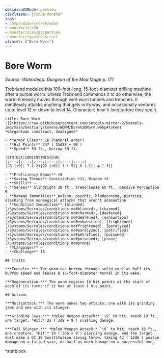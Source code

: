 ```yaml
---
obsidianUIMode: preview
cssclasses: json5e-monster
tags:
- compendium/src/5e/wdmm
- monster/cr/16
- monster/size/gargantuan
- monster/type/construct
aliases: ["Bore Worm"]
---
```

# Bore Worm
*Source: Waterdeep: Dungeon of the Mad Mage p. 171*  

Trobriand modeled this 100-foot-long, 15-foot-diameter drilling machine after a purple worm. Unless Trobriand commands it to do otherwise, the worm tirelessly moves through well-worn tunnels and trenches. It mindlessly attacks anything that gets in its way, and occasionally ventures up to level 12 or down to level 14. Characters hear it long before they see it.

```ad-statblock
title: Bore Worm
![](https://raw.githubusercontent.com/5etools-mirror-2/5etools-img/main/bestiary/tokens/WDMM/Bore%20Worm.webp#token)
*Gargantuan construct, Unaligned*

- **Armor Class** 18 (natural armor)
- **Hit Points** 247 (`15d20 + 90`)
- **Speed** 50 ft., burrow 30 ft.

|STR|DEX|CON|INT|WIS|CHA|
|:---:|:---:|:---:|:---:|:---:|:---:|
|28 (+9)| 7 (-2)|22 (+6)| 1 (-5)| 8 (-1)| 4 (-3)|

- **Proficiency Bonus** +5
- **Saving Throws** Constitution +11, Wisdom +4
- **Skills** ⏤
- **Senses** blindsight 30 ft., tremorsense 60 ft., passive Perception 9
- **Damage Immunities** poison; psychic; bludgeoning, piercing, slashing from nonmagical attacks that aren't adamantine
- **Condition Immunities** [blinded](/Systems/5e/rules/conditions.md#blinded), [charmed](/Systems/5e/rules/conditions.md#charmed), [deafened](/Systems/5e/rules/conditions.md#deafened), [exhaustion](/Systems/5e/rules/conditions.md#exhaustion), [frightened](/Systems/5e/rules/conditions.md#frightened), [paralyzed](/Systems/5e/rules/conditions.md#paralyzed), [petrified](/Systems/5e/rules/conditions.md#petrified), [poisoned](/Systems/5e/rules/conditions.md#poisoned), [prone](/Systems/5e/rules/conditions.md#prone)
- **Languages** —
- **Challenge** 16

## Traits

***Tunneler.*** The worm can burrow through solid rock at half its burrow speed and leaves a 10-foot-diameter tunnel in its wake.

***Regeneration.*** The worm regains 10 hit points at the start of each of its turns if it has at least 1 hit point.

## Actions

***Multiattack.*** The worm makes two attacks: one with its grinding jaws and one with its stinger.

***Grinding Jaws.*** *Melee Weapon Attack:* `+9` to hit, reach 10 ft., one target. *Hit:* 22 (`3d8 + 9`) slashing damage.

***Tail Stinger.*** *Melee Weapon Attack:* `+9` to hit, reach 10 ft., one creature. *Hit:* 19 (`3d6 + 9`) piercing damage, and the target must make a DC 19 Constitution saving throw, taking 42 (`12d6`) poison damage on a failed save, or half as much damage on a successful one.
```
^statblock